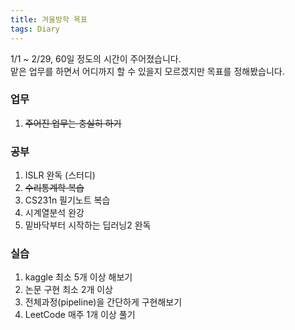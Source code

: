 ```yaml
---
title: 겨울방학 목표
tags: Diary
---
```


<!--more-->

1/1 ~ 2/29, 60일 정도의 시간이 주어졌습니다.<br>
맡은 업무를 하면서 어디까지 할 수 있을지 모르겠지만 목표를 정해봤습니다. <br>

### 업무
1. ~~주어진 업무는 충실히 하기~~

### 공부
1. ISLR 완독 (스터디)
2. ~~수리통계학 복습~~
3. CS231n 필기노트 복습
4. 시계열분석 완강
5. 밑바닥부터 시작하는 딥러닝2 완독

### 실습
1. kaggle 최소 5개 이상 해보기
2. 논문 구현 최소 2개 이상
3. 전체과정(pipeline)을 간단하게 구현해보기
4. LeetCode 매주 1개 이상 풀기
